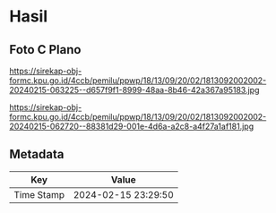 # Hasil

## Foto C Plano

https://sirekap-obj-formc.kpu.go.id/4ccb/pemilu/ppwp/18/13/09/20/02/1813092002002-20240215-063225--d657f9f1-8999-48aa-8b46-42a367a95183.jpg

https://sirekap-obj-formc.kpu.go.id/4ccb/pemilu/ppwp/18/13/09/20/02/1813092002002-20240215-062720--88381d29-001e-4d6a-a2c8-a4f27a1af181.jpg


## Metadata

| Key        | Value               |
| ---------- | ------------------- |
| Time Stamp | 2024-02-15 23:29:50 |



